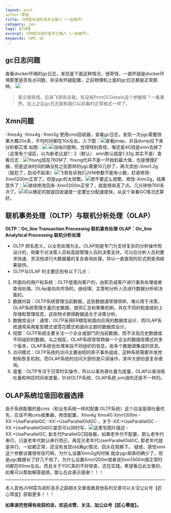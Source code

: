 ```yaml
---
layout: post 
author:零度
title: JVM菜鸟进阶高手之路八（一些细节）
category: jvm
tags: [JVM]
excerpt: JVM菜鸟进阶高手之路八（一些细节）。
keywords: JVM, GC
---
```


## gc日志问题
查看docker环境的gc日志，发现是下面这种情况，很奇怪，一直怀疑是docker环境那里是否有点问题，并没有怀疑配置，之前物理机上面的gc日志都是正常那种。
![](http://upload-images.jianshu.io/upload_images/7849276-0710afc8efbe9da9?imageMogr2/auto-orient/strip%7CimageView2/2/w/1240)
>表示很奇怪，后来飞哥告诉我，有没有PrintGCDetails这个参数呀？一看果然，加上之后gc日志就和我们以前看的正常格式一样了。

## Xmn问题
-Xms4g -Xmx4g -Xmn3g 使用cms回收器，查看gc日志，发现一次ygc需要效果大概20s多，平均时间都在10s左右，入下图：![](http://upload-images.jianshu.io/upload_images/7849276-6c85300f50d1ee27?imageMogr2/auto-orient/strip%7CimageView2/2/w/1240)查看jmap，并且dump拉下来分析都正常 如图：![](http://upload-images.jianshu.io/upload_images/7849276-447eac0d3d2aebf1?imageMogr2/auto-orient/strip%7CimageView2/2/w/1240)
![](http://upload-images.jianshu.io/upload_images/7849276-4d948d4558bcba6c?imageMogr2/auto-orient/strip%7CimageView2/2/w/1240)没啥问题啊，觉得特别奇怪，堆还是4G但是xmn去掉了（这里有个误区，以为新老比是1：2（默认） xmn默认就是1.33g 其实不是）查看日志：![](http://upload-images.jianshu.io/upload_images/7849276-8253398f8a277163?imageMogr2/auto-orient/strip%7CimageView2/2/w/1240)Young现在760M了, Young代并不是一开始到最大值，也是慢慢扩展，但是这块时间的确没有之前那样的ygc需要10几秒了，再次添加-Xmn1.2g（尴尬了，启动不起来）![](http://upload-images.jianshu.io/upload_images/7849276-1497ea9d7a04c69c?imageMogr2/auto-orient/strip%7CimageView2/2/w/1240)飞哥告诉我们JVM参数不能有小数，赶紧修改-Xmn1200m正常了。但是ygc的太频繁。![](http://upload-images.jianshu.io/upload_images/7849276-7d299e29af248e9e?imageMogr2/auto-orient/strip%7CimageView2/2/w/1240)想不要这么频繁，修改-Xmn2g，结果意外了：![](http://upload-images.jianshu.io/upload_images/7849276-25520d3af0bc4f8f?imageMogr2/auto-orient/strip%7CimageView2/2/w/1240)继续修改回来-Xmn1200m正常了，就是频率高了点。几分钟快700多次了。![](http://upload-images.jianshu.io/upload_images/7849276-65297cff6ac0a7ee?imageMogr2/auto-orient/strip%7CimageView2/2/w/1240)可以确定的就是回收速度一定要比分配速度快，从这个来看GC情况还算好。




## 联机事务处理（OLTP）与联机分析处理（OLAP）

**OLTP：On_line Transaction Processing 联机事务处理**
**OLAP：On_line Analytical Processing 联机分析处理**
- OLTP 顾名思义，以业务处理为主。OLAP则是专门为支持复杂的分析操作而设计的，侧重于对决策人员和高层管理人员的决策支持，可以应分析人员的要求快速、灵活地进行大数据量的复杂查询处理，并以一直直观的形式把查询结果提供。
- OLTP与OLAP 的主要区别有以下几点：
1. 所面向的用户和系统：OLTP是面向客户的，由职员或客户进行事务处理或者查询处理。OLAp是向向市场的，由经理、主管和分析人员进行数据分析和决策的。
2. 数据内容：OLTP系统管理当前数据，这些数据通常很琐碎，难以用于决策。OLAP系统管理大量历史数据，提供汇总和聚集机制，并在不同的粒度级别上存储和管理信息，这些特点使得数据适合于决策分析。
3. 数据库设计：通常，OLTP采用ER模型和面向应用的数据库设计，而OLAP系统通常采用星型模式或雪花模式和面向主题的数据库设计。
4. 视图：OLTP系统主要关注一个企业或部门的当前数据，而不涉及历史数据或不同组织的数据。与之相反，OLAP系统常常跨越一个企业的数据库模式的多个版本，OLAP系统也处理来自不同组织的信息，由多个数据源集成的信息。
5. 访问模式：OLTP系统的访问主要由短的原子事务组成，这种系统需要并发控制和恢复机制。而OLAP系统的访问大部份是只读操作，其中大部份是复杂查询。
6. 度量：OLTP专注于日常时实操作，所以以事务吞吐量为度量，OLAP以查询吞吐量和响应时间来度量。针对OLTP系统、OLAP系统 jvm调优还是不一样的。

## OLAP系统垃圾回收器选择
由于系统配置的是cms（和业务系统一样的配置 OLTP系统）这个应该是吞吐量优先，应该不用cms收集器，修改配置，Xmx4g Xms4G Xmn1300m -XX:+UseParallelGC -XX:+UseParallelOldGC ，关于-XX:+UseParallelGC -XX:+UseParallelOldGC是否可以同时写，![这里写图片描述](http://upload-images.jianshu.io/upload_images/7849276-a2296ebe84fd3f20?imageMogr2/auto-orient/strip%7CimageView2/2/w/1240)
-XX:+UseParallelGC, 新生代ParallelGC回收器，如果老年代不配置，那么老年代串行，只是老年代默认串行而已，再显示老年代UserParallelOldGC, 那老年代就是并行。一起都正常，还没有发现old满gc情况，回头在观察下。
疑惑，感觉xmn这个参数设置很有技巧啊，为什么设置Xmn2g的时候 就会ygc频率的确少了，但是ygc数据长了好几千倍了，为什么设置Xmn1200m或者说Xmn1300m很正常时间都在65ms左右。而且关于YGC真的不好排查，还在实践。希望看见此文章的，如果可以帮助解答疑惑，那么在此表示感谢！！！


-------------------

本人其他JVM菜鸟进阶高手之路相关文章或者其他系列文章可以关注公众号【匠心零度】获取更多！！！

**如果读完觉得有收获的话，欢迎点赞、关注、加公众号【匠心零度】。**